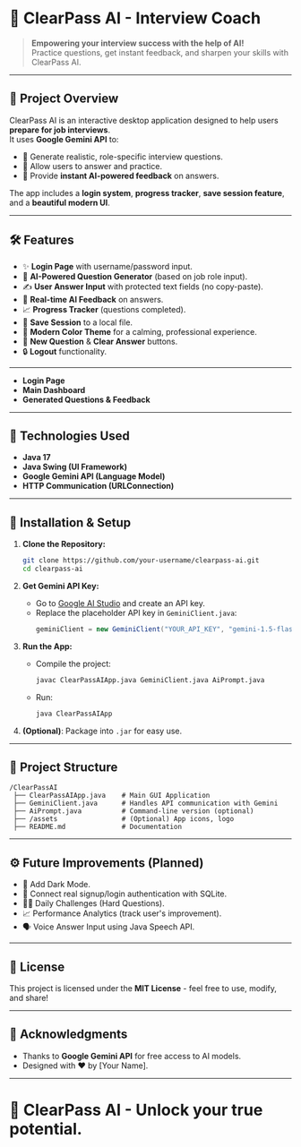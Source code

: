 # 🧠 ClearPass AI - Interview Coach

> **Empowering your interview success with the help of AI!**  
> Practice questions, get instant feedback, and sharpen your skills with ClearPass AI.

---

## 📜 Project Overview
ClearPass AI is an interactive desktop application designed to help users **prepare for job interviews**.  
It uses **Google Gemini API** to:
- 🔹 Generate realistic, role-specific interview questions.
- 🔹 Allow users to answer and practice.
- 🔹 Provide **instant AI-powered feedback** on answers.

The app includes a **login system**, **progress tracker**, **save session feature**, and a **beautiful modern UI**.

---

## 🛠️ Features
- ✨ **Login Page** with username/password input.
- 🧠 **AI-Powered Question Generator** (based on job role input).
- ✍️ **User Answer Input** with protected text fields (no copy-paste).
- 📝 **Real-time AI Feedback** on answers.
- 📈 **Progress Tracker** (questions completed).
- 💾 **Save Session** to a local file.
- 🎨 **Modern Color Theme** for a calming, professional experience.
- 🔄 **New Question** & **Clear Answer** buttons.
- 🔒 **Logout** functionality.

---

- **Login Page**
- **Main Dashboard**
- **Generated Questions & Feedback**

---

## 🧩 Technologies Used
- **Java 17**
- **Java Swing (UI Framework)**
- **Google Gemini API (Language Model)**  
- **HTTP Communication (URLConnection)**

---

## 🚀 Installation & Setup

1. **Clone the Repository:**
   ```bash
   git clone https://github.com/your-username/clearpass-ai.git
   cd clearpass-ai
   ```

2. **Get Gemini API Key:**
   - Go to [Google AI Studio](https://makersuite.google.com/) and create an API key.
   - Replace the placeholder API key in `GeminiClient.java`:
     ```java
     geminiClient = new GeminiClient("YOUR_API_KEY", "gemini-1.5-flash");
     ```

3. **Run the App:**
   - Compile the project:
     ```bash
     javac ClearPassAIApp.java GeminiClient.java AiPrompt.java
     ```
   - Run:
     ```bash
     java ClearPassAIApp
     ```

4. **(Optional)**: Package into `.jar` for easy use.

---

## 🧹 Project Structure

```
/ClearPassAI
 ├── ClearPassAIApp.java    # Main GUI Application
 ├── GeminiClient.java      # Handles API communication with Gemini
 ├── AiPrompt.java          # Command-line version (optional)
 ├── /assets                # (Optional) App icons, logo
 ├── README.md              # Documentation
```

---

## ⚙️ Future Improvements (Planned)
- 🌙 Add Dark Mode.
- 🔐 Connect real signup/login authentication with SQLite.
- 🧑‍💻 Daily Challenges (Hard Questions).
- 📈 Performance Analytics (track user's improvement).
- 🗣️ Voice Answer Input using Java Speech API.

---

## 📄 License
This project is licensed under the **MIT License** - feel free to use, modify, and share!  

---

## 🤝 Acknowledgments
- Thanks to **Google Gemini API** for free access to AI models.
- Designed with ❤️ by [Your Name].

---

# 🧠 ClearPass AI - Unlock your true potential.